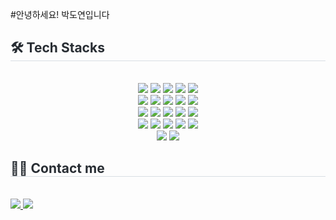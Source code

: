 #안녕하세요! 박도연입니다
<div align="left">
    <h2 style="border-bottom: 1px solid #d8dee4; color: #282d33;"> 🛠️ Tech Stacks </h2> <br> 
    <div style="margin: 0 auto; text-align: center;"> 
        <img src="https://img.shields.io/badge/Android-3DDC84?style=flat-square&logo=Android&logoColor=white">
        <img src="https://img.shields.io/badge/Bootstrap-7952B3?style=flat-square&logo=Bootstrap&logoColor=white">
        <img src="https://img.shields.io/badge/C-A8B9CC?style=flat-square&logo=C&logoColor=white">
        <img src="https://img.shields.io/badge/C++-00599C?style=flat-square&logo=C%2B%2B&logoColor=white">
        <img src="https://img.shields.io/badge/CSS3-1572B6?style=flat-square&logo=CSS3&logoColor=white">
        <br/><img src="https://img.shields.io/badge/Discord-5865F2?style=flat-square&logo=Discord&logoColor=white">
        <img src="https://img.shields.io/badge/Docker-2496ED?style=flat-square&logo=Docker&logoColor=white">
        <img src="https://img.shields.io/badge/Express-000000?style=flat-square&logo=Express&logoColor=white">
        <img src="https://img.shields.io/badge/Figma-F24E1E?style=flat-square&logo=Figma&logoColor=white">
        <img src="https://img.shields.io/badge/Github-181717?style=flat-square&logo=Github&logoColor=white">
        <br/><img src="https://img.shields.io/badge/Git-F05032?style=flat-square&logo=Git&logoColor=white">
        <img src="https://img.shields.io/badge/HTML5-E34F26?style=flat-square&logo=HTML5&logoColor=white">
        <img src="https://img.shields.io/badge/jQuery-0769AD?style=flat-square&logo=jQuery&logoColor=white">
        <img src="https://img.shields.io/badge/Java-007396?style=flat-square&logo=Java&logoColor=white">
        <img src="https://img.shields.io/badge/Javascript-F7DF1E?style=flat-square&logo=Javascript&logoColor=white">
        <br/><img src="https://img.shields.io/badge/MySQL-4479A1?style=flat-square&logo=MySQL&logoColor=white">
        <img src="https://img.shields.io/badge/Netlify-00C7B7?style=flat-square&logo=Netlify&logoColor=white">
        <img src="https://img.shields.io/badge/Node.js-339933?style=flat-square&logo=Node.js&logoColor=white">
        <img src="https://img.shields.io/badge/Notion-000000?style=flat-square&logo=Notion&logoColor=white">
        <img src="https://img.shields.io/badge/Python-3776AB?style=flat-square&logo=Python&logoColor=white">
        <br/><img src="https://img.shields.io/badge/React-61DAFB?style=flat-square&logo=React&logoColor=white">
        <img src="https://img.shields.io/badge/Spring Boot-6DB33F?style=flat-square&logo=Spring Boot&logoColor=white">
    </div>
</div>
<div align="left">
    <h2 style="border-bottom: 1px solid #d8dee4; color: #282d33;"> 🧑‍💻 Contact me </h2> <br> 
    <div align="left"> 
        <a href=https://velog.io/@doueov/series> <img src="https://img.shields.io/badge/Velog-20C997?style=flat-square&logo=Velog&logoColor=white&link=https://velog.io/@doueov/series"> </a>
        <a href=mailto:w2204@e-mirim.hs.kr> <img src="https://img.shields.io/badge/Gmail-EA4335?style=flat-square&logo=Gmail&logoColor=white&link=mailto:w2204@e-mirim.hs.kr"> </a>
    </div>
</div>
